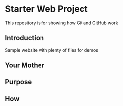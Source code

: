 # Starter Web Project

This repository is for showing how Git and GitHub work

## Introduction

Sample website with plenty of files for demos

## Your Mother

## Purpose

## How